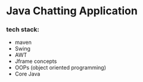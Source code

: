 # Java Chatting Application 
### tech stack: 
- maven 
- Swing
- AWT
- Jframe concepts
- OOPs (object oriented programming)
- Core Java
